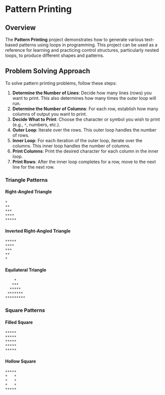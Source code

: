 # Pattern Printing

## Overview

The **Pattern Printing** project demonstrates how to generate various text-based patterns using loops in programming. This project can be used as a reference for learning and practicing control structures, particularly nested loops, to produce different shapes and patterns.

## Problem Solving Approach

To solve pattern printing problems, follow these steps:

1. **Determine the Number of Lines**: Decide how many lines (rows) you want to print. This also determines how many times the outer loop will run.
2. **Determine the Number of Columns**: For each row, establish how many columns of output you want to print.
3. **Decide What to Print**: Choose the character or symbol you wish to print (e.g., `*`, numbers, etc.).
4. **Outer Loop**: Iterate over the rows. This outer loop handles the number of rows.
5. **Inner Loop**: For each iteration of the outer loop, iterate over the columns. This inner loop handles the number of columns.
6. **Print Columns**: Print the desired character for each column in the inner loop.
7. **Print Rows**: After the inner loop completes for a row, move to the next line for the next row.


### Triangle Patterns

#### Right-Angled Triangle
```
*
**
***
****
*****
```

#### Inverted Right-Angled Triangle
```
*****
****
***
**
*
```

#### Equilateral Triangle
```
    *
   ***
  *****
 *******
*********
```

### Square Patterns

#### Filled Square
```
*****
*****
*****
*****
*****
```

#### Hollow Square
```
*****
*   *
*   *
*   *
*****
```

